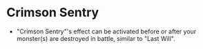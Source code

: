 # Crimson Sentry

*   "Crimson Sentry"'s effect can be activated before or after your monster(s) are destroyed in battle, similar to "Last Will".
